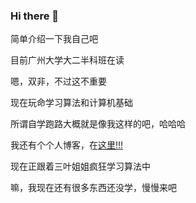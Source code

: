 ### Hi there 👋

简单介绍一下我自己吧

目前广州大学大二半科班在读

嗯，双非，不过这不重要

现在玩命学习算法和计算机基础

所谓自学跑路大概就是像我这样的吧，哈哈哈

我还有个个人博客，在[这里!!!](https://nishikichisato.github.io/)

现在正跟着三叶姐姐疯狂学习算法中

嘛，我现在还有很多东西还没学，慢慢来吧

<!--
**NishikiChisato/NishikiChisato** is a ✨ _special_ ✨ repository because its `README.md` (this file) appears on your GitHub profile.

Here are some ideas to get you started:

- 🔭 I’m currently working on ...
- 🌱 I’m currently learning ...
- 👯 I’m looking to collaborate on ...
- 🤔 I’m looking for help with ...
- 💬 Ask me about ...
- 📫 How to reach me: ...
- 😄 Pronouns: ...
- ⚡ Fun fact: ...
-->
